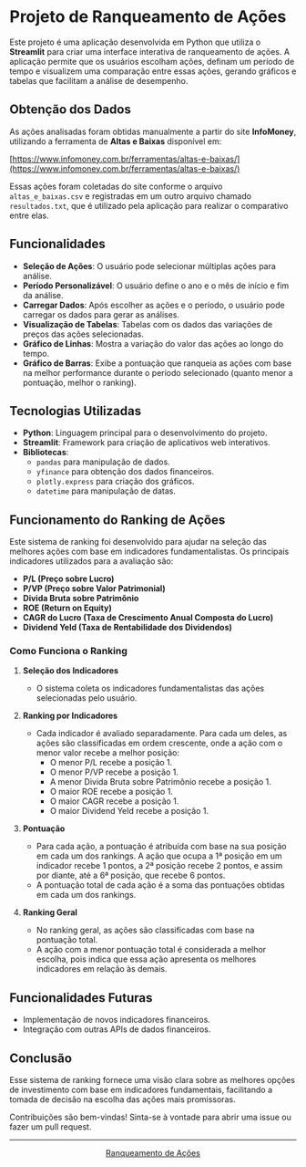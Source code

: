 # Projeto de Ranqueamento de Ações

Este projeto é uma aplicação desenvolvida em Python que utiliza o **Streamlit** para criar uma interface interativa de ranqueamento de ações. A aplicação permite que os usuários escolham ações, definam um período de tempo e visualizem uma comparação entre essas ações, gerando gráficos e tabelas que facilitam a análise de desempenho.

## Obtenção dos Dados

As ações analisadas foram obtidas manualmente a partir do site **InfoMoney**, utilizando a ferramenta de **Altas e Baixas** disponível em:

[https://www.infomoney.com.br/ferramentas/altas-e-baixas/](https://www.infomoney.com.br/ferramentas/altas-e-baixas/)

Essas ações foram coletadas do site conforme o arquivo `altas_e_baixas.csv` e registradas em um outro arquivo chamado `resultados.txt`, que é utilizado pela aplicação para realizar o comparativo entre elas.

## Funcionalidades

- **Seleção de Ações**: O usuário pode selecionar múltiplas ações para análise.
- **Período Personalizável**: O usuário define o ano e o mês de início e fim da análise.
- **Carregar Dados**: Após escolher as ações e o período, o usuário pode carregar os dados para gerar as análises.
- **Visualização de Tabelas**: Tabelas com os dados das variações de preços das ações selecionadas.
- **Gráfico de Linhas**: Mostra a variação do valor das ações ao longo do tempo.
- **Gráfico de Barras**: Exibe a pontuação que ranqueia as ações com base na melhor performance durante o período selecionado (quanto menor a pontuação, melhor o ranking).

## Tecnologias Utilizadas

- **Python**: Linguagem principal para o desenvolvimento do projeto.
- **Streamlit**: Framework para criação de aplicativos web interativos.
- **Bibliotecas**: 
  - `pandas` para manipulação de dados.
  - `yfinance` para obtenção dos dados financeiros.
  - `plotly.express` para criação dos gráficos.
  - `datetime` para manipulação de datas.

## Funcionamento do Ranking de Ações

Este sistema de ranking foi desenvolvido para ajudar na seleção das melhores ações com base em indicadores fundamentalistas. Os principais indicadores utilizados para a avaliação são:

- **P/L (Preço sobre Lucro)**
- **P/VP (Preço sobre Valor Patrimonial)**
- **Divida Bruta sobre Patrimônio**
- **ROE (Return on Equity)**
- **CAGR do Lucro (Taxa de Crescimento Anual Composta do Lucro)**
- **Dividend Yeld (Taxa de Rentabilidade dos Dividendos)**

### Como Funciona o Ranking

1. **Seleção dos Indicadores**
   - O sistema coleta os indicadores fundamentalistas das ações selecionadas pelo usuário.

2. **Ranking por Indicadores**
   - Cada indicador é avaliado separadamente. Para cada um deles, as ações são classificadas em ordem crescente, onde a ação com o menor valor recebe a melhor posição:
     - O menor P/L recebe a posição 1.
     - O menor P/VP recebe a posição 1.
     - A menor Divida Bruta sobre Patrimônio recebe a posição 1.
     - O maior ROE recebe a posição 1.
     - O maior CAGR recebe a posição 1.
     - O maior Dividend Yeld recebe a posição 1.

3. **Pontuação**
   - Para cada ação, a pontuação é atribuída com base na sua posição em cada um dos rankings. A ação que ocupa a 1ª posição em um indicador recebe 1 pontos, a 2ª posição recebe 2 pontos, e assim por diante, até a 6ª posição, que recebe 6 pontos.
   - A pontuação total de cada ação é a soma das pontuações obtidas em cada um dos rankings.

4. **Ranking Geral**
   - No ranking geral, as ações são classificadas com base na pontuação total.
   - A ação com a menor pontuação total é considerada a melhor escolha, pois indica que essa ação apresenta os melhores indicadores em relação às demais.

## Funcionalidades Futuras

- Implementação de novos indicadores financeiros.
- Integração com outras APIs de dados financeiros.

## Conclusão
Esse sistema de ranking fornece uma visão clara sobre as melhores opções de investimento com base em indicadores fundamentais, facilitando a tomada de decisão na escolha das ações mais promissoras. 

Contribuições são bem-vindas! Sinta-se à vontade para abrir uma issue ou fazer um pull request.

---

<div style='text-align: center;'> 
        <a href='https://deploy-ranqueamento-acoes-adf8b8bd0fea.herokuapp.com/' target='_blank'>
            Ranqueamento de Ações
        </a>
</div>
